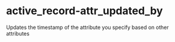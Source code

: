 # active_record-attr_updated_by
Updates the timestamp of the attribute you specify based on other attributes
